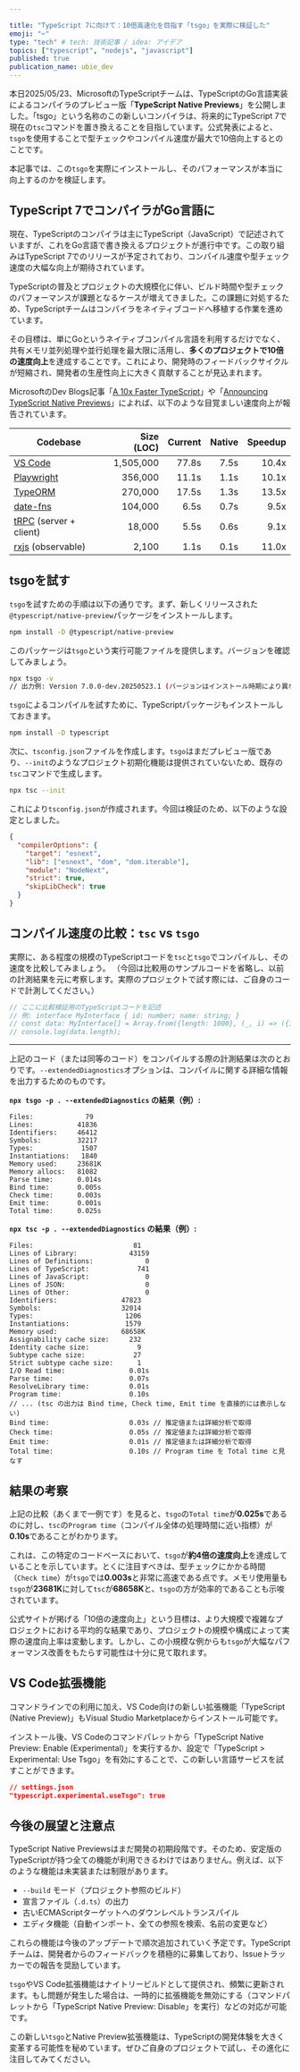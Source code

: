 ```yaml
---

title: "TypeScript 7に向けて：10倍高速化を目指す「tsgo」を実際に検証した"
emoji: "✂️"
type: "tech" # tech: 技術記事 / idea: アイデア
topics: ["typescript", "nodejs", "javascript"]
published: true
publication_name: ubie_dev
---
```


本日2025/05/23、MicrosoftのTypeScriptチームは、TypeScriptのGo言語実装によるコンパイラのプレビュー版「**TypeScript Native Previews**」を公開しました。「tsgo」という名称のこの新しいコンパイラは、将来的にTypeScript 7で現在の`tsc`コマンドを置き換えることを目指しています。公式発表によると、`tsgo`を使用することで型チェックやコンパイル速度が最大で10倍向上するとのことです。

本記事では、この`tsgo`を実際にインストールし、そのパフォーマンスが本当に向上するのかを検証します。

## TypeScript 7でコンパイラがGo言語に

現在、TypeScriptのコンパイラは主にTypeScript（JavaScript）で記述されていますが、これをGo言語で書き換えるプロジェクトが進行中です。この取り組みはTypeScript 7でのリリースが予定されており、コンパイル速度や型チェック速度の大幅な向上が期待されています。

TypeScriptの普及とプロジェクトの大規模化に伴い、ビルド時間や型チェックのパフォーマンスが課題となるケースが増えてきました。この課題に対処するため、TypeScriptチームはコンパイラをネイティブコードへ移植する作業を進めています。

その目標は、単にGoというネイティブコンパイル言語を利用するだけでなく、共有メモリ並列処理や並行処理を最大限に活用し、**多くのプロジェクトで10倍の速度向上**を達成することです。これにより、開発時のフィードバックサイクルが短縮され、開発者の生産性向上に大きく貢献することが見込まれます。

MicrosoftのDev Blogs記事「[A 10x Faster TypeScript](https://devblogs.microsoft.com/typescript/typescript-native-port/)」や「[Announcing TypeScript Native Previews](https://devblogs.microsoft.com/typescript/announcing-typescript-native-previews/)」によれば、以下のような目覚ましい速度向上が報告されています。

<div class="table-responsive"><table>
<thead>
<tr>
<th>Codebase</th>
<th style="text-align: right;">Size (LOC)</th>
<th style="text-align: right;">Current</th>
<th style="text-align: right;">Native</th>
<th style="text-align: right;">Speedup</th>
</tr>
</thead>
<tbody>
<tr>
<td><a href="https://github.com/microsoft/vscode" target="_blank">VS Code</a></td>
<td style="text-align: right;">1,505,000</td>
<td style="text-align: right;">77.8s</td>
<td style="text-align: right;">7.5s</td>
<td style="text-align: right;">10.4x</td>
</tr>
<tr>
<td><a href="https://github.com/microsoft/playwright" target="_blank">Playwright</a></td>
<td style="text-align: right;">356,000</td>
<td style="text-align: right;">11.1s</td>
<td style="text-align: right;">1.1s</td>
<td style="text-align: right;">10.1x</td>
</tr>
<tr>
<td><a href="https://github.com/typeorm/typeorm" target="_blank">TypeORM</a></td>
<td style="text-align: right;">270,000</td>
<td style="text-align: right;">17.5s</td>
<td style="text-align: right;">1.3s</td>
<td style="text-align: right;">13.5x</td>
</tr>
<tr>
<td><a href="https://github.com/date-fns/date-fns" target="_blank">date-fns</a></td>
<td style="text-align: right;">104,000</td>
<td style="text-align: right;">6.5s</td>
<td style="text-align: right;">0.7s</td>
<td style="text-align: right;">9.5x</td>
</tr>
<tr>
<td><a href="https://github.com/trpc/trpc" target="_blank">tRPC</a> (server + client)</td>
<td style="text-align: right;">18,000</td>
<td style="text-align: right;">5.5s</td>
<td style="text-align: right;">0.6s</td>
<td style="text-align: right;">9.1x</td>
</tr>
<tr>
<td><a href="https://github.com/ReactiveX/rxjs" target="_blank">rxjs</a> (observable)</td>
<td style="text-align: right;">2,100</td>
<td style="text-align: right;">1.1s</td>
<td style="text-align: right;">0.1s</td>
<td style="text-align: right;">11.0x</td>
</tr>
</tbody>
</table></div>

## tsgoを試す

`tsgo`を試すための手順は以下の通りです。まず、新しくリリースされた`@typescript/native-preview`パッケージをインストールします。

```bash
npm install -D @typescript/native-preview
```

このパッケージは`tsgo`という実行可能ファイルを提供します。バージョンを確認してみましょう。

```bash
npx tsgo -v
// 出力例: Version 7.0.0-dev.20250523.1 (バージョンはインストール時期により異なります)
```

`tsgo`によるコンパイルを試すために、TypeScriptパッケージもインストールしておきます。

```bash
npm install -D typescript
```

次に、`tsconfig.json`ファイルを作成します。`tsgo`はまだプレビュー版であり、`--init`のようなプロジェクト初期化機能は提供されていないため、既存の`tsc`コマンドで生成します。

```bash
npx tsc --init
```

これにより`tsconfig.json`が作成されます。今回は検証のため、以下のような設定としました。

```json
{
  "compilerOptions": {
    "target": "esnext",
    "lib": ["esnext", "dom", "dom.iterable"],
    "module": "NodeNext",
    "strict": true,
    "skipLibCheck": true
  }
}
```

## コンパイル速度の比較：`tsc` vs `tsgo`

実際に、ある程度の規模のTypeScriptコードを`tsc`と`tsgo`でコンパイルし、その速度を比較してみましょう。
（今回は比較用のサンプルコードを省略し、以前の計測結果を元に考察します。実際のプロジェクトで試す際には、ご自身のコードで計測してください。）

```typescript
// ここに比較検証用のTypeScriptコードを記述
// 例: interface MyInterface { id: number; name: string; }
// const data: MyInterface[] = Array.from({length: 1000}, (_, i) => ({id: i, name: `Item ${i}`}));
// console.log(data.length);
```

---

上記のコード（または同等のコード）をコンパイルする際の計測結果は次のとおりです。`--extendedDiagnostics`オプションは、コンパイルに関する詳細な情報を出力するためのものです。

**`npx tsgo -p . --extendedDiagnostics` の結果（例）:**

```
Files:             79
Lines:           41836
Identifiers:     46412
Symbols:         32217
Types:            1507
Instantiations:   1840
Memory used:     23681K
Memory allocs:   81082
Parse time:      0.014s
Bind time:       0.005s
Check time:      0.003s
Emit time:       0.001s
Total time:      0.025s
```

**`npx tsc -p . --extendedDiagnostics` の結果（例）:**

```
Files:                         81
Lines of Library:             43159
Lines of Definitions:             0
Lines of TypeScript:            741
Lines of JavaScript:              0
Lines of JSON:                    0
Lines of Other:                   0
Identifiers:                47823
Symbols:                    32014
Types:                       1206
Instantiations:              1579
Memory used:                68658K
Assignability cache size:     232
Identity cache size:            9
Subtype cache size:            27
Strict subtype cache size:      1
I/O Read time:                0.01s
Parse time:                   0.07s
ResolveLibrary time:          0.01s
Program time:                 0.10s
// ... (tsc の出力は Bind time, Check time, Emit time を直接的には表示しない)
Bind time:                    0.03s // 推定値または詳細分析で取得
Check time:                   0.05s // 推定値または詳細分析で取得
Emit time:                    0.01s // 推定値または詳細分析で取得
Total time:                   0.10s // Program time を Total time と見なす
```

## 結果の考察

上記の比較（あくまで一例です）を見ると、`tsgo`の`Total time`が**0.025s**であるのに対し、`tsc`の`Program time`（コンパイル全体の処理時間に近い指標）が**0.10s**であることがわかります。

これは、この特定のコードベースにおいて、`tsgo`が**約4倍の速度向上**を達成していることを示しています。とくに注目すべきは、型チェックにかかる時間（`Check time`）が`tsgo`では**0.003s**と非常に高速である点です。メモリ使用量も`tsgo`が**23681K**に対して`tsc`が**68658K**と、`tsgo`の方が効率的であることも示唆されています。

公式サイトが掲げる「10倍の速度向上」という目標は、より大規模で複雑なプロジェクトにおける平均的な結果であり、プロジェクトの規模や構成によって実際の速度向上率は変動します。しかし、この小規模な例からも`tsgo`が大幅なパフォーマンス改善をもたらす可能性は十分に見て取れます。

## VS Code拡張機能

コマンドラインでの利用に加え、VS Code向けの新しい拡張機能「TypeScript (Native Preview)」もVisual Studio Marketplaceからインストール可能です。

インストール後、VS Codeのコマンドパレットから「TypeScript Native Preview: Enable (Experimental)」を実行するか、設定で「TypeScript > Experimental: Use Tsgo」を有効にすることで、この新しい言語サービスを試すことができます。

```json
// settings.json
"typescript.experimental.useTsgo": true
```

## 今後の展望と注意点

TypeScript Native Previewsはまだ開発の初期段階です。そのため、安定版のTypeScriptが持つ全ての機能が利用できるわけではありません。例えば、以下のような機能は未実装または制限があります。

* `--build` モード（プロジェクト参照のビルド）
* 宣言ファイル（`.d.ts`）の出力
* 古いECMAScriptターゲットへのダウンレベルトランスパイル
* エディタ機能（自動インポート、全ての参照を検索、名前の変更など）

これらの機能は今後のアップデートで順次追加されていく予定です。TypeScriptチームは、開発者からのフィードバックを積極的に募集しており、Issueトラッカーでの報告を奨励しています。

`tsgo`やVS Code拡張機能はナイトリービルドとして提供され、頻繁に更新されます。もし問題が発生した場合は、一時的に拡張機能を無効にする（コマンドパレットから「TypeScript Native Preview: Disable」を実行）などの対応が可能です。

この新しい`tsgo`とNative Preview拡張機能は、TypeScriptの開発体験を大きく変革する可能性を秘めています。ぜひご自身のプロジェクトで試し、その進化に注目してみてください。
